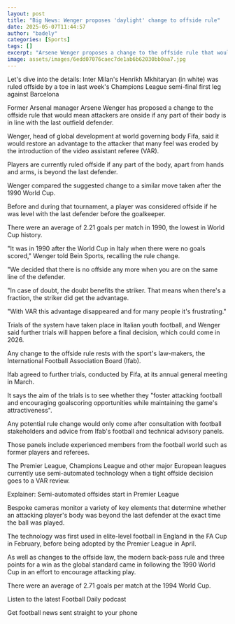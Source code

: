 ```yaml
---
layout: post
title: "Big News: Wenger proposes 'daylight' change to offside rule"
date: 2025-05-07T11:44:57
author: "badely"
categories: [Sports]
tags: []
excerpt: "Arsene Wenger proposes a change to the offside rule that would mean attackers are onside if any part of their body is in line with the last outfield d"
image: assets/images/6edd07076caec7de1ab6b62030bb0aa7.jpg
---
```


Let's dive into the details: Inter Milan's Henrikh Mkhitaryan (in white) was ruled offside by a toe in last week's Champions League semi-final first leg against Barcelona

Former Arsenal manager Arsene Wenger has proposed a change to the offside rule that would mean attackers are onside if any part of their body is in line with the last outfield defender.

Wenger, head of global development at world governing body Fifa, said it would restore an advantage to the attacker that many feel was eroded by the introduction of the video assistant referee (VAR).

Players are currently ruled offside if any part of the body, apart from hands and arms, is beyond the last defender.

Wenger compared the suggested change to a similar move taken after the 1990 World Cup.

Before and during that tournament, a player was considered offside if he was level with the last defender before the goalkeeper.

There were an average of 2.21 goals per match in 1990, the lowest in World Cup history.

"It was in 1990 after the World Cup in Italy when there were no goals scored," Wenger told Bein Sports, recalling the rule change.

"We decided that there is no offside any more when you are on the same line of the defender.

"In case of doubt, the doubt benefits the striker. That means when there's a fraction, the striker did get the advantage.

"With VAR this advantage disappeared and for many people it's frustrating."

Trials of the system have taken place in Italian youth football, and Wenger said further trials will happen before a final decision, which could come in 2026.

Any change to the offside rule rests with the sport's law-makers, the International Football Association Board (Ifab).

Ifab agreed to further trials, conducted by Fifa, at its annual general meeting in March.

It says the aim of the trials is to see whether they "foster attacking football and encouraging goalscoring opportunities while maintaining the game's attractiveness".

Any potential rule change would only come after consultation with football stakeholders and advice from Ifab's football and technical advisory panels.

Those panels include experienced members from the football world such as former players and referees.

The Premier League, Champions League and other major European leagues currently use semi-automated technology when a tight offside decision goes to a VAR review.

Explainer: Semi-automated offsides start in Premier League

Bespoke cameras monitor a variety of key elements that determine whether an attacking player's body was beyond the last defender at the exact time the ball was played.

The technology was first used in elite-level football in England in the FA Cup in February, before being adopted by the Premier League in April.

As well as changes to the offside law, the modern back-pass rule and three points for a win as the global standard came in following the 1990 World Cup in an effort to encourage attacking play.

There were an average of 2.71 goals per match at the 1994 World Cup.

Listen to the latest Football Daily podcast

Get football news sent straight to your phone

